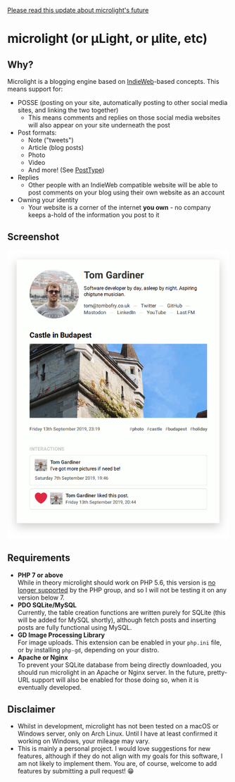 [Please read this update about microlight's future](https://tomgardiner.me/?post_slug=20201128-why-microlight-was-destined-to-fail)

# microlight (or µLight, or µlite, etc)

## Why?

Microlight is a blogging engine based on [IndieWeb](https://indieweb.org)-based
concepts. This means support for:

* POSSE (posting on your site, automatically posting to other social media
  sites, and linking the two together)
  * This means comments and replies on those social media websites will
    also appear on your site underneath the post
* Post formats:
  * Note ("tweets")
  * Article (blog posts)
  * Photo
  * Video
  * And more! (See [PostType](https://indieweb.org/Category:PostType))
* Replies
  * Other people with an IndieWeb compatible website will be able to
    post comments on your blog using their own website as an account
* Owning your identity
  * Your website is a corner of the internet **you own** - no company
    keeps a-hold of the information you post to it

## Screenshot

![](themes/microlight-default/microlight-default-screenshot.png)

## Requirements

* **PHP 7 or above**  
  While in theory microlight should work on PHP 5.6, this version is
  [no longer supported](https://secure.php.net/supported-versions.php) by the
  PHP group, and so I will not be testing it on any version below 7.
* **PDO SQLite/MySQL**  
  Currently, the table creation functions are written purely for SQLite (this
  will be added for MySQL shortly), although fetch posts and inserting posts
  are fully functional using MySQL.
* **GD Image Processing Library**  
  For image uploads. This extension can be enabled in your `php.ini` file, or by
  installing `php-gd`, depending on your distro.
* **Apache or Nginx**  
  To prevent your SQLite database from being directly downloaded, you should run
  microlight in an Apache or Nginx server. In the future, pretty-URL support
  will also be enabled for those doing so, when it is eventually developed.

## Disclaimer

* Whilst in development, microlight has not been tested on a macOS or Windows
  server, only on Arch Linux. Until I have at least confirmed it working on
  Windows, your mileage may vary.
* This is mainly a personal project. I would love suggestions for new features,
  although if they do not align with my goals for this software, I am not likely
  to implement them. You are, of course, welcome to add features by submitting
  a pull request! 😁
